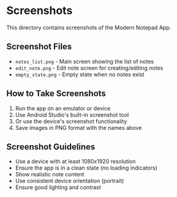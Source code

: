 # Screenshots

This directory contains screenshots of the Modern Notepad App.

## Screenshot Files

- `notes_list.png` - Main screen showing the list of notes
- `edit_note.png` - Edit note screen for creating/editing notes
- `empty_state.png` - Empty state when no notes exist

## How to Take Screenshots

1. Run the app on an emulator or device
2. Use Android Studio's built-in screenshot tool
3. Or use the device's screenshot functionality
4. Save images in PNG format with the names above

## Screenshot Guidelines

- Use a device with at least 1080x1920 resolution
- Ensure the app is in a clean state (no loading indicators)
- Show realistic note content
- Use consistent device orientation (portrait)
- Ensure good lighting and contrast
